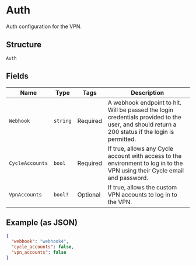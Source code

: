 
# Auth

Auth configuration for the VPN.

## Structure

`Auth`

## Fields

| Name | Type | Tags | Description |
|  --- | --- | --- | --- |
| `Webhook` | `string` | Required | A webhook endpoint to hit. Will be passed the login credentials provided to the user, and should return a 200 status if the login is permitted. |
| `CycleAccounts` | `bool` | Required | If true, allows any Cycle account with access to the environment to log in to the VPN using their Cycle email and password. |
| `VpnAccounts` | `bool?` | Optional | If true, allows the custom VPN accounts to log in to the VPN. |

## Example (as JSON)

```json
{
  "webhook": "webhook4",
  "cycle_accounts": false,
  "vpn_accounts": false
}
```

